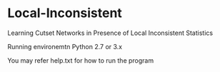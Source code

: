# Local-Inconsistent

Learning Cutset Networks in Presence of Local Inconsistent Statistics

Running environemtn Python 2.7 or 3.x

You may refer help.txt for how to run the program
